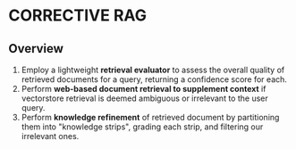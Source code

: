 # CORRECTIVE RAG 

## Overview

1. Employ a lightweight **retrieval evaluator** to assess the overall quality of retrieved documents for a query, returning a confidence score for each.
2. Perform **web-based document retrieval to supplement context** if vectorstore retrieval is deemed ambiguous or irrelevant to the user query.
3. Perform **knowledge refinement** of retrieved document by partitioning them into "knowledge strips", grading each strip, and filtering our irrelevant ones.